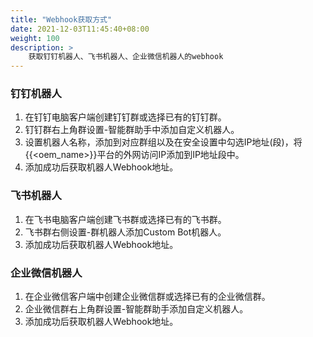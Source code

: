 ```yaml
---
title: "Webhook获取方式"
date: 2021-12-03T11:45:40+08:00
weight: 100
description: >
    获取钉钉机器人、飞书机器人、企业微信机器人的webhook
---
```


### 钉钉机器人

1. 在钉钉电脑客户端创建钉钉群或选择已有的钉钉群。
2. 钉钉群右上角群设置-智能群助手中添加自定义机器人。
3. 设置机器人名称，添加到对应群组以及在安全设置中勾选IP地址(段)，将{{<oem_name>}}平台的外网访问IP添加到IP地址段中。
4. 添加成功后获取机器人Webhook地址。

### 飞书机器人

1. 在飞书电脑客户端创建飞书群或选择已有的飞书群。
2. 飞书群右侧设置-群机器人添加Custom Bot机器人。
3. 添加成功后获取机器人Webhook地址。

### 企业微信机器人

1. 在企业微信客户端中创建企业微信群或选择已有的企业微信群。
2. 企业微信群右上角群设置-智能群助手添加自定义机器人。
3. 添加成功后获取机器人Webhook地址。